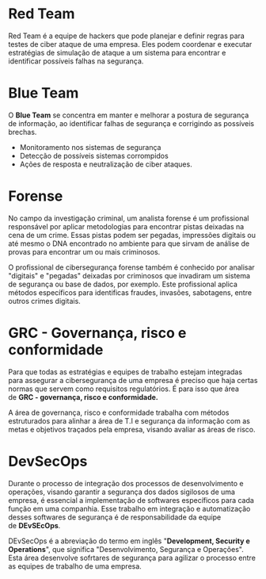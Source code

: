 # Red Team
Red Team é a equipe de hackers que pode planejar e definir regras para testes de ciber ataque de uma empresa. Eles podem coordenar e executar estratégias de simulação de ataque a um sistema para encontrar e identificar possíveis falhas na segurança.

# Blue Team
O **Blue Team** se concentra em manter e melhorar a postura de segurança de informação, ao identificar falhas de segurança e corrigindo as possíveis brechas. 
- Monitoramento nos sistemas de segurança
- Detecção de possíveis sistemas corrompidos
- Ações de resposta e neutralização de ciber ataques.

# Forense
No campo da investigação criminal, um analista forense é um profissional responsável por aplicar metodologias para encontrar pistas deixadas na cena de um crime. Essas pistas podem ser pegadas, impressões digitais ou até mesmo o DNA encontrado no ambiente para que sirvam de análise de provas para encontrar um ou mais criminosos.

O profissional de cibersegurança forense também é conhecido por analisar "digitais" e "pegadas" deixadas por criminosos que invadiram um sistema de segurança ou base de dados, por exemplo. Este profissional aplica métodos específicos para identificas fraudes, invasões, sabotagens, entre outros crimes digitais.

# GRC - Governança, risco e conformidade

Para que todas as estratégias e equipes de trabalho estejam integradas para assegurar a cibersegurança de uma empresa é preciso que haja certas normas que servem como requisitos regulatórios. É para isso que área de **GRC - governança, risco e conformidade.**

A área de governança, risco e conformidade trabalha com métodos estruturados para alinhar a área de T.I e segurança da informação com as metas e objetivos traçados pela empresa, visando avaliar as áreas de risco.

# DevSecOps
Durante o processo de integração dos processos de desenvolvimento e operações, visando garantir a segurança dos dados sigilosos de uma empresa, é essencial a implementação de softwares específicos para cada função em uma companhia. Esse trabalho em integração e automatização desses softwares de segurança é de responsabilidade da equipe de **DEvSEcOps**.

DEvSecOps é a abreviação do termo em inglês "**Development, Security e Operations**", que significa "Desenvolvimento, Segurança e Operações". Esta área desenvolve sofrtares de segurança para agilizar o processo entre as equipes de trabalho de uma empresa.
